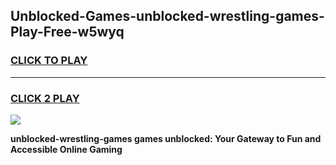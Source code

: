 
## Unblocked-Games-unblocked-wrestling-games-Play-Free-w5wyq
<h3>
<a href="https://premium76.site?title=unblocked-wrestling-games&ref=22A">CLICK TO PLAY</a></h3>
<hr>

<h3>
<a href="https://premium76.site?title=unblocked-wrestling-games&ref=22A">CLICK 2 PLAY</a>
  
</h3>

<a href="https://premium76.site?title=unblocked-wrestling-games&ref=22A"><img src="https://clearcache.store/games.png"></a>


**unblocked-wrestling-games games unblocked: Your Gateway to Fun and Accessible Online Gaming**
